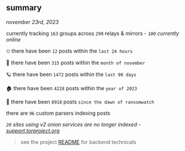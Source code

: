 
## summary
_november 23rd, 2023_

currently tracking `163` groups across `299` relays & mirrors - _`100` currently online_

⏲ there have been `12` posts within the `last 24 hours`

🦈 there have been `315` posts within the `month of november`

🪐 there have been `1472` posts within the `last 90 days`

🏚 there have been `4228` posts within the `year of 2023`

🦕 there have been `8918` posts `since the dawn of ransomwatch`

there are `96` custom parsers indexing posts

_`20` sites using v2 onion services are no longer indexed - [support.torproject.org](https://support.torproject.org/onionservices/v2-deprecation/)_

> see the project [README](https://github.com/joshhighet/ransomwatch#ransomwatch--) for backend technicals
